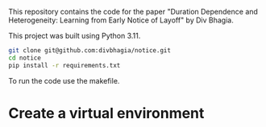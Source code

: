 
This repository contains the code for the paper "Duration Dependence and Heterogeneity: Learning from Early Notice of Layoff" by Div Bhagia. 

This project was built using Python 3.11.

```bash
git clone git@github.com:divbhagia/notice.git
cd notice
pip install -r requirements.txt
```
To run the code use the makefile. 

# Create a virtual environment








